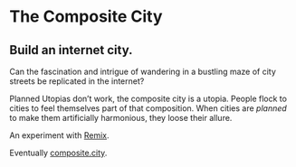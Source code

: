 # The Composite City

## Build an internet city.

Can the fascination and intrigue of wandering in a bustling maze of city streets be replicated in the internet?

Planned Utopias don’t work, the composite city is a utopia. People flock to cities to feel themselves part of that composition. When cities are *planned* to make them artificially harmonious, they loose their allure.

An experiment with [Remix](https://remix.run/).

Eventually [composite.city](https://composite.city).
